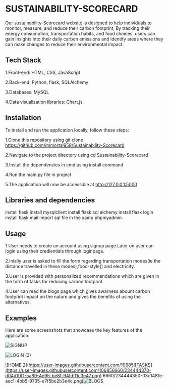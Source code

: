  # SUSTAINABILITY-SCORECARD
 
 Our sustainability-Scorecard website is designed to help individuals to monitor, measure, and reduce their carbon footprint, By tracking their energy consumption, transportation habits, and food choices, users can gain insights into their daily carbon emissions and identify areas where they can make changes to reduce their environmental impact.
 <h2>Tech Stack</h2>
 
  1.Front-end: HTML, CSS, JavaScript
  
  2.Back-end: Python, flask, SQLAlchemy
  
  3.Databases: MySQL
  
  4.Data visualization libraries: Chart.js
  
<h2>Installation</h2>
To install and run the application locally, follow these steps:

1.Clone this repository using git clone https://github.com/immortal958/Sustainability-Scorecard

2.Navigate to the project directory using cd Sustainability-Scorecard

3.Install the dependencies in cmd using install command

4.Run the main.py file in project

5.The application will now be accessible at http://127.0.0.1:5000

<h2>Libraries and dependencies</h2>
install flask
install mysqlclient
install flask sql alchemy
install flask login
install flask mail
import sql file in the xamp phpmyadmin

<h2>Usage</h2>

1.User needs to create an account using signup page.Later on user can login using their credientials through loginpage.

2.Inially user is asked to fill the form regarding transportation modes(ie the distance travelled in these modes),food-style() and electricity.

3.User is provided with personalized recommendations which are given in the form of tasks for reducing carbon footprint.

4.User can read the blogs page which gives awarness abount carbon footprint impact on the nature and gives the benefits of using the alternatives.

<h2>Examples</h2>

Here are some screenshots that showcase the key features of the application:

![SIGNUP](https://user-images.githubusercontent.com/106856660/234444176-ee8ea58c-5ed0-433e-a21a-c532ea1ad483.png)

![LOGIN (2)](https://user-images.githubusercontent.com/106856660/234444277-2ac2e482-3bd4-4536-b5b5-1332c678659e.png)

![HOME 2](https://user-images.githubusercontent.com/10685![TASKS](https://user-images.githubusercontent.com/106856660/234444370-d04d10f1-5a89-4e95-be8f-94fdff1c3e47.png)
6660/234444350-03c1481e-aec1-4bb5-9735-e7f5be2b3e4c.png)![BLOGS](https://user-images.githubusercontent.com/106856660/234444404-ccf50a51-a3f8-4e59-89c7-19b912a25b24.png)


